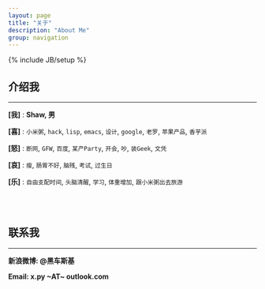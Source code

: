 ```yaml
---
layout: page
title: "关于"
description: "About Me"
group: navigation
---
```

{% include JB/setup %}
 
## 介绍我
---

 **[我]** : **Shaw, 男**

 **[喜]** : `小米粥`, `hack`, `lisp`, `emacs`, `设计`, `google`, `老罗`, `苹果产品`, `香芋派`

 **[怒]** : `断网`, `GFW`, `百度`, `某产Party`, `开会`, `吵`, `装Geek`, `文凭`

 **[哀]** : `瘦`, `肠胃不好`, `脑残`, `考试`, `过生日`

 **[乐]** : `自由支配时间`, `头脑清醒`, `学习`, `体重增加`, `跟小米粥出去旅游`


<br />
<br />


## 联系我
---
**新浪微博: @黑车斯基**

**Email: x.py ~AT~ outlook.com**



